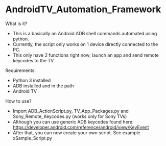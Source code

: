 # AndroidTV_Automation_Framework

What is it?
* This is a basically an Android ADB shell commands automated using python.
* Currently, the script only works on 1 device directly connected to the PC.
* This only have 2 functions right now; launch an app and send remote keycodes to the TV

Requirements:
* Python 3 installed
* ADB installed and in the path
* Android TV

How to use?
* Import ADB_ActionScript.py, TV_App_Packages.py and Sony_Remote_Keycodes.py (works only for Sony TVs)
* Although you can use generic ADB keycodes found here: https://developer.android.com/reference/android/view/KeyEvent
* After that, you can now create your own script. See example xSample_Script.py


